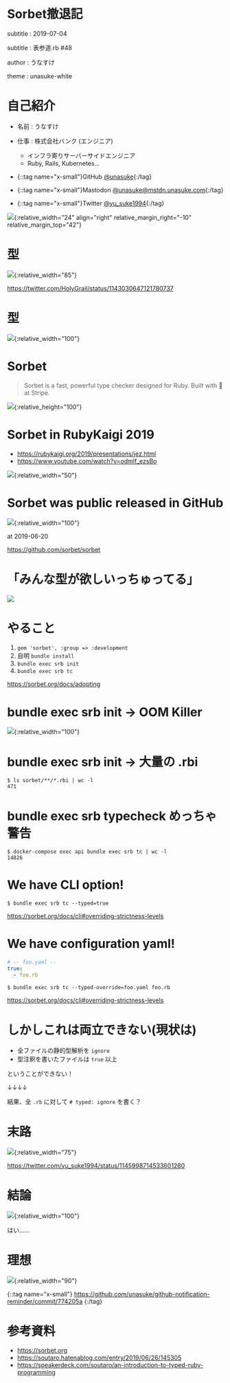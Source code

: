 # Sorbet撤退記
subtitle
: 2019-07-04

subtitle
: 表参道.rb #48

author
: うなすけ

theme
: unasuke-white


# 自己紹介
- 名前 : うなすけ
- 仕事 : 株式会社バンク (エンジニア)
  - インフラ寄りサーバーサイドエンジニア
  - Ruby, Rails, Kubernetes...

- {::tag name="x-small"}GitHub [@unasuke](https://github.com/unasuke){:/tag}
- {::tag name="x-small"}Mastodon [@unasuke@mstdn.unasuke.com](https://mstdn.unasuke.com/@unasuke){:/tag}
- {::tag name="x-small"}Twitter [@yu\_suke1994](https://twitter.com/yu_suke1994){:/tag}

![](img/icon_raw.jpg){:relative_width="24" align="right" relative_margin_right="-10" relative_margin_top="42"}

# 型
![](img/tweet_holygrail_mechakucha.png){:relative_width="85"}

<https://twitter.com/HolyGrail/status/1143030647121780737>

# 型
![](img/D9zcUD3VUAA5jWt.jpeg){:relative_width="100"}

# Sorbet
> Sorbet is a fast, powerful type checker designed for Ruby.
> Built with 💜 at Stripe.

![](https://sorbet.org/img/sorbet-logo-white-sparkles.svg){:relative_height="100"}

# Sorbet in RubyKaigi 2019
- <https://rubykaigi.org/2019/presentations/jez.html>
- <https://www.youtube.com/watch?v=odmlf_ezsBo>

![](img/sorbet-in-rubykaigi-2019.png){:relative_width="50"}

# Sorbet was public released in GitHub
![](img/sorbet-on-github.png){:relative_width="100"}

at 2019-06-20

<https://github.com/sorbet/sorbet>

# 「みんな型が欲しいっちゅってる」
![](img/everybody-wants-type.png)

# やること
1. `gem 'sorbet', :group => :development`
1. 自明 `bundle install`
1. `bundle exec srb init`
1. `bundle exec srb tc`

<https://sorbet.org/docs/adopting>

# bundle exec srb init → OOM Killer
![](img/srb-init-takes-huge-resources.png){:relative_width="100"}

# bundle exec srb init → 大量の .rbi
```shell
$ ls sorbet/**/*.rbi | wc -l
471
```

# bundle exec srb typecheck めっちゃ警告
```shell
$ docker-compose exec api bundle exec srb tc | wc -l
14826
```

# We have CLI option!
```shell
$ bundle exec srb tc --typed=true
```

<https://sorbet.org/docs/cli#overriding-strictness-levels>

# We have configuration yaml!
```yaml
# -- foo.yaml --
true:
  - foo.rb
```

```shell
$ bundle exec srb tc --typed-override=foo.yaml foo.rb
```

<https://sorbet.org/docs/cli#overriding-strictness-levels>

# しかしこれは両立できない(現状は)
- 全ファイルの静的型解析を `ignore`
- 型注釈を書いたファイルは `true` 以上

ということができない！

↓↓↓↓

結果、全 `.rb` に対して `# typed: ignore` を書く？

# 末路
![](img/tweet-unasuke-doukato.png){:relative_width="75"}

<https://twitter.com/yu_suke1994/status/1145998714533601280>

# 結論
![](img/unasuke-pr-closed.png){:relative_width="100"}

はい……

# 理想
![](img/sorbet-ideal.png){:relative_width="90"}

{::tag name="x-small"}
<https://github.com/unasuke/github-notification-reminder/commit/774205a>
{:/tag}

# 参考資料
- <https://sorbet.org>
- <https://soutaro.hatenablog.com/entry/2019/06/26/145305>
- <https://speakerdeck.com/soutaro/an-introduction-to-typed-ruby-programming>
